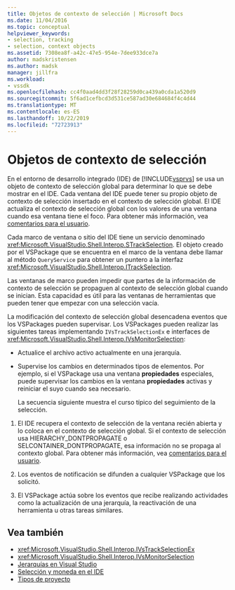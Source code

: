 ```yaml
---
title: Objetos de contexto de selección | Microsoft Docs
ms.date: 11/04/2016
ms.topic: conceptual
helpviewer_keywords:
- selection, tracking
- selection, context objects
ms.assetid: 7308ea8f-a42c-47e5-954e-7dee933dce7a
author: madskristensen
ms.author: madsk
manager: jillfra
ms.workload:
- vssdk
ms.openlocfilehash: cc4f0aad4dd3f28f28259d0ca439a0cda1a520d9
ms.sourcegitcommit: 5f6ad1cefbcd3d531ce587ad30e684684f4c4d44
ms.translationtype: MT
ms.contentlocale: es-ES
ms.lasthandoff: 10/22/2019
ms.locfileid: "72723913"
---
```

# <a name="selection-context-objects"></a>Objetos de contexto de selección
En el entorno de desarrollo integrado (IDE) de [!INCLUDE[vsprvs](../../code-quality/includes/vsprvs_md.md)] se usa un objeto de contexto de selección global para determinar lo que se debe mostrar en el IDE. Cada ventana del IDE puede tener su propio objeto de contexto de selección insertado en el contexto de selección global. El IDE actualiza el contexto de selección global con los valores de una ventana cuando esa ventana tiene el foco. Para obtener más información, vea [comentarios para el usuario](../../extensibility/internals/feedback-to-the-user.md).

 Cada marco de ventana o sitio del IDE tiene un servicio denominado <xref:Microsoft.VisualStudio.Shell.Interop.STrackSelection>. El objeto creado por el VSPackage que se encuentra en el marco de la ventana debe llamar al método `QueryService` para obtener un puntero a la interfaz <xref:Microsoft.VisualStudio.Shell.Interop.ITrackSelection>.

 Las ventanas de marco pueden impedir que partes de la información de contexto de selección se propaguen al contexto de selección global cuando se inician. Esta capacidad es útil para las ventanas de herramientas que pueden tener que empezar con una selección vacía.

 La modificación del contexto de selección global desencadena eventos que los VSPackages pueden supervisar. Los VSPackages pueden realizar las siguientes tareas implementando `IVsTrackSelectionEx` e interfaces de <xref:Microsoft.VisualStudio.Shell.Interop.IVsMonitorSelection>:

- Actualice el archivo activo actualmente en una jerarquía.

- Supervise los cambios en determinados tipos de elementos. Por ejemplo, si el VSPackage usa una ventana **propiedades** especiales, puede supervisar los cambios en la ventana **propiedades** activas y reiniciar el suyo cuando sea necesario.

  La secuencia siguiente muestra el curso típico del seguimiento de la selección.

1. El IDE recupera el contexto de selección de la ventana recién abierta y lo coloca en el contexto de selección global. Si el contexto de selección usa HIERARCHY_DONTPROPAGATE o SELCONTAINER_DONTPROPAGATE, esa información no se propaga al contexto global. Para obtener más información, vea [comentarios para el usuario](../../extensibility/internals/feedback-to-the-user.md).

2. Los eventos de notificación se difunden a cualquier VSPackage que los solicitó.

3. El VSPackage actúa sobre los eventos que recibe realizando actividades como la actualización de una jerarquía, la reactivación de una herramienta u otras tareas similares.

## <a name="see-also"></a>Vea también
- <xref:Microsoft.VisualStudio.Shell.Interop.IVsTrackSelectionEx>
- <xref:Microsoft.VisualStudio.Shell.Interop.IVsMonitorSelection>
- [Jerarquías en Visual Studio](../../extensibility/internals/hierarchies-in-visual-studio.md)
- [Selección y moneda en el IDE](../../extensibility/internals/selection-and-currency-in-the-ide.md)
- [Tipos de proyecto](../../extensibility/internals/project-types.md)